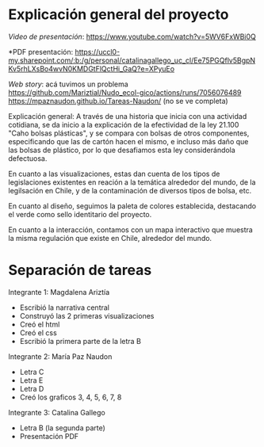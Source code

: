 # Explicación general del proyecto

*Video de presentación*: https://www.youtube.com/watch?v=5WV6FxWBi0Q

*PDF presentación: https://uccl0-my.sharepoint.com/:b:/g/personal/catalinagallego_uc_cl/Ee75PGQflv5BgpNKv5rhLXsBo4wvN0KMDGtFlQctHi_GaQ?e=XPyuEo

*Web story*: acá tuvimos un problema
https://github.com/Mariztial/Nudo_ecol-gico/actions/runs/7056076489
https://mpaznaudon.github.io/Tareas-Naudon/ (no se ve completa)

Explicación general: A través de una historia que inicia con una actividad cotidiana, se da inicio a la explicación de la efectividad de la ley 21.100 "Caho bolsas plásticas", y se compara con bolsas de otros componentes, especificando que las de cartón hacen el mismo, e incluso más daño que las bolsas de plástico, por lo que desafiamos esta ley considerándola defectuosa.

En cuanto a las visualizaciones, estas dan cuenta de los tipos de legislaciones existentes en reación a la temática alrededor del mundo, de la legilsación en Chile, y de la contaminación de diversos tipos de bolsa, etc.

En cuanto al diseño, seguimos la paleta de colores establecida, destacando el verde como sello identitario del proyecto.

En cuanto a la interacción, contamos con un mapa interactivo que muestra la misma regulación que existe en Chile, alrededor del mundo.

# Separación de tareas
Integrante 1: Magdalena Ariztía
- Escribió la narrativa central
- Construyó las 2 primeras visualizaciones
- Creó el html
- Creó el css
- Escribió la primera  parte de la letra B

Integrante 2: María Paz Naudon
- Letra C
- Letra E
- Letra D
- Creó los graficos 3, 4, 5, 6, 7, 8

Integrante 3: Catalina Gallego
- Letra B (la segunda parte)
- Presentación PDF